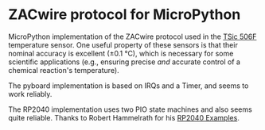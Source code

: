 # ZACwire protocol for MicroPython

MicroPython implementation of the ZACwire protocol used in the [TSic 506F](https://docs.rs-online.com/e2fb/0900766b81690bb9.pdf) temperature sensor. One useful property of these sensors is that their nominal accuracy is excellent (±0.1 °C), which is necessary for some scientific applications (e.g., ensuring precise *and* accurate control of a chemical reaction's temperature).

The pyboard implementation is based on IRQs and a Timer, and seems to work reliably.

The RP2040 implementation uses two PIO state machines and also seems quite reliable. Thanks to Robert Hammelrath for his [RP2040 Examples](https://github.com/robert-hh/RP2040-Examples).